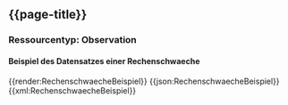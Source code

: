 ## {{page-title}}

### Ressourcentyp: Observation

#### Beispiel des Datensatzes einer Rechenschwaeche
<tabs>
    <tab title="Übersicht">      
        {{render:RechenschwaecheBeispiel}}
    </tab>
    <tab title="JSON">
        {{json:RechenschwaecheBeispiel}}
    </tab>
    <tab title="XML">
        {{xml:RechenschwaecheBeispiel}}
    </tab>
</tabs>